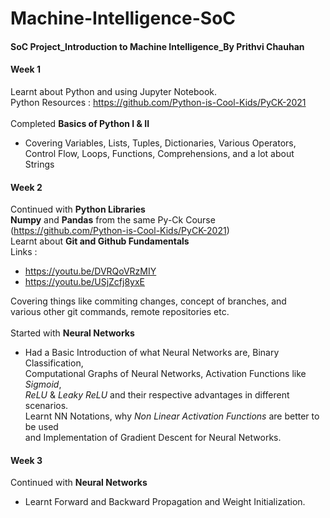 # Machine-Intelligence-SoC
#### SoC Project_Introduction to Machine Intelligence_By Prithvi Chauhan

#### Week 1
Learnt about Python and using Jupyter Notebook. <br>
Python Resources : https://github.com/Python-is-Cool-Kids/PyCK-2021 <br>
<br>
Completed **Basics of Python I & II**
* Covering Variables, Lists, Tuples, Dictionaries, Various Operators, <br>
Control Flow, Loops, Functions, Comprehensions, and a lot about Strings

#### Week 2
Continued with **Python Libraries** <br>
**Numpy** and **Pandas** from the same Py-Ck Course (https://github.com/Python-is-Cool-Kids/PyCK-2021) <br>
Learnt about **Git and Github Fundamentals** <br>
Links : 
* https://youtu.be/DVRQoVRzMIY</li>
* https://youtu.be/USjZcfj8yxE</li>

Covering things like commiting changes, concept of branches, and <br>
various other git commands, remote repositories etc.<br>
<br>
Started with **Neural Networks** <br>
* Had a Basic Introduction of what Neural Networks are, Binary Classification, <br>
Computational Graphs of Neural Networks, Activation Functions like *Sigmoid*, <br>
*ReLU* & *Leaky ReLU* and their respective advantages in different scenarios. <br>
Learnt NN Notations, why *Non Linear Activation Functions* are better to be used <br>
and Implementation of Gradient Descent for Neural Networks.

#### Week 3
Continued with **Neural Networks** <br>
* Learnt Forward and Backward Propagation and Weight Initialization. <br>





